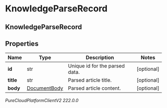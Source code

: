 # KnowledgeParseRecord

## KnowledgeParseRecord

## Properties

|Name | Type | Description | Notes|
|------------ | ------------- | ------------- | -------------|
| **id** | str | Unique id for the parsed data. | [optional] |
| **title** | str | Parsed article title. | [optional] |
| **body** | [DocumentBody](DocumentBody) | Parsed article content. | [optional] |



_PureCloudPlatformClientV2 222.0.0_
